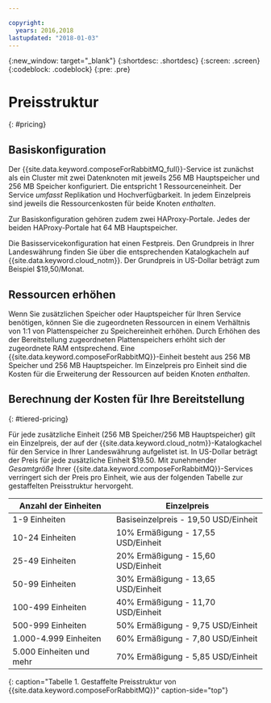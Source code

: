 ```yaml
---

copyright:
  years: 2016,2018
lastupdated: "2018-01-03"
---
```


{:new_window: target="_blank"}
{:shortdesc: .shortdesc}
{:screen: .screen}
{:codeblock: .codeblock}
{:pre: .pre}

# Preisstruktur
{: #pricing}

## Basiskonfiguration
Der {{site.data.keyword.composeForRabbitMQ_full}}-Service ist zunächst als ein Cluster mit zwei Datenknoten mit jeweils 256 MB Hauptspeicher und 256 MB Speicher konfiguriert. Die entspricht 1 Ressourceneinheit. Der Service _umfasst_ Replikation und Hochverfügbarkeit. In jedem Einzelpreis sind jeweils die Ressourcenkosten für beide Knoten _enthalten_.

Zur Basiskonfiguration gehören zudem zwei HAProxy-Portale. Jedes der beiden HAProxy-Portale hat 64 MB Hauptspeicher.

Die Basisservicekonfiguration hat einen Festpreis. Den Grundpreis in Ihrer Landeswährung finden Sie über die entsprechenden Katalogkacheln auf {{site.data.keyword.cloud_notm}}. Der Grundpreis in US-Dollar beträgt zum Beispiel $19,50/Monat.

## Ressourcen erhöhen
Wenn Sie zusätzlichen Speicher oder Hauptspeicher für Ihren Service benötigen, können Sie die zugeordneten Ressourcen in einem Verhältnis von 1:1 von Plattenspeicher zu Speichereinheit erhöhen. Durch Erhöhen des der Bereitstellung zugeordneten Plattenspeichers erhöht sich der zugeordnete RAM entsprechend. Eine {{site.data.keyword.composeForRabbitMQ}}-Einheit besteht aus 256 MB Speicher und 256 MB Hauptspeicher. Im Einzelpreis pro Einheit sind die Kosten für die Erweiterung der Ressourcen auf beiden Knoten _enthalten_.

## Berechnung der Kosten für Ihre Bereitstellung
{: #tiered-pricing}

Für jede zusätzliche Einheit (256 MB Speicher/256 MB Hauptspeicher) gilt ein Einzelpreis, der auf der {{site.data.keyword.cloud_notm}}-Katalogkachel für den Service in Ihrer Landeswährung aufgelistet ist. In US-Dollar beträgt der Preis für jede zusätzliche Einheit $19.50. Mit zunehmender _Gesamtgröße_ Ihrer {{site.data.keyword.composeForRabbitMQ}}-Services verringert sich der Preis pro Einheit, wie aus der folgenden Tabelle zur gestaffelten Preisstruktur hervorgeht.

Anzahl der Einheiten|Einzelpreis
----------|-----------
1-9 Einheiten|Basiseinzelpreis - 19,50 USD/Einheit
10-24 Einheiten|10% Ermäßigung - 17,55 USD/Einheit
25-49 Einheiten|20% Ermäßigung - 15,60 USD/Einheit
50-99 Einheiten|30% Ermäßigung - 13,65 USD/Einheit
100-499 Einheiten|40% Ermäßigung - 11,70 USD/Einheit
500-999 Einheiten|50% Ermäßigung - 9,75 USD/Einheit
1.000-4.999 Einheiten|60% Ermäßigung - 7,80 USD/Einheit
5.000 Einheiten und mehr|70% Ermäßigung - 5,85 USD/Einheit
{: caption="Tabelle 1. Gestaffelte Preisstruktur von {{site.data.keyword.composeForRabbitMQ}}" caption-side="top"}

